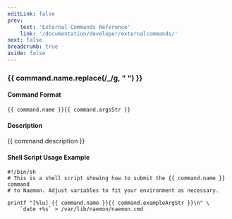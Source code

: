 ```yaml
---
editLink: false
prev:
    text: 'External Commands Reference'
    link: '/documentation/developer/externalcommands/'
next: false
breadcrumb: true
aside: false
---
```


<script setup>
const command = {"args":[{"name":"service","type":"service"},{"name":"check_interval","type":"timestamp"}],"name":"CHANGE_NORMAL_SVC_CHECK_INTERVAL","description":"Changes the normal (regularly scheduled) check interval for a particular service","classes":["service"],"argsStr":";service;check_interval","exampleArgStr":";service1;10"};
</script>

<h3>{{ command.name.replace(/_/g, " ") }}</h3>

#### Command Format

`{{ command.name }}{{ command.argsStr }}`

#### Description

{{ command.description }}

#### Shell Script Usage Example

```sh-vue
#!/bin/sh
# This is a shell script showing how to submit the {{ command.name }} command
# to Naemon. Adjust variables to fit your environment as necessary.

printf "[%lu] {{ command.name }}{{ command.exampleArgStr }}\n" \
    `date +%s` > /var/lib/naemon/naemon.cmd
```
